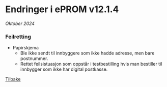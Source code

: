 # Endringer i ePROM v12.1.4
*Oktober 2024*

### Feilretting
- Papirskjema
  - Ble ikke sendt til innbyggere som ikke hadde adresse, men bare postnummer.
  - Rettet feilsistuasjon som oppstår i testbestilling hvis man bestiller til innbygger som ikke har digital postkasse.
    
[Tilbake](./Releaselist)
